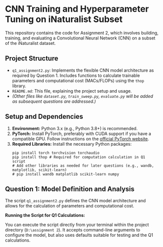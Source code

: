 # CNN Training and Hyperparameter Tuning on iNaturalist Subset

This repository contains the code for Assignment 2, which involves building, training, and evaluating a Convolutional Neural Network (CNN) on a subset of the iNaturalist dataset.

## Project Structure

*   `q1_assignment2.py`: Implements the flexible CNN model architecture as required by Question 1. Includes functions to calculate trainable parameters and computational cost (MACs/FLOPs) using the `thop` library.
*   `README.md`: This file, explaining the project setup and usage.
*   *(Other files like `dataset.py`, `train_sweep.py`, `evaluate.py` will be added as subsequent questions are addressed.)*

## Setup and Dependencies

1.  **Environment:** Python 3.x (e.g., Python 3.8+) is recommended.
2.  **PyTorch:** Install PyTorch, preferably with CUDA support if you have a compatible GPU. Follow instructions on the [official PyTorch website](https://pytorch.org/).
3.  **Required Libraries:** Install the necessary Python packages:
    ```
    pip install torch torchvision torchaudio
    pip install thop # Required for computation calculation in Q1 script
    # Add other libraries as needed for later questions (e.g., wandb, matplotlib, scikit-learn)
    # pip install wandb matplotlib scikit-learn numpy
    ```

## Question 1: Model Definition and Analysis

The script `q1_assignment2.py` defines the CNN model architecture and allows for the calculation of parameters and computational cost.

**Running the Script for Q1 Calculations:**

You can execute the script directly from your terminal within the project directory (`D:\assignment 2`). It accepts command-line arguments to configure the model, but also uses defaults suitable for testing and the Q1 calculations.

